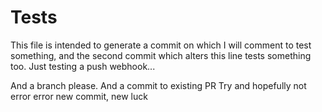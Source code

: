 # Tests


This file is intended to generate a commit on which I will comment to test something, and the second commit which alters this line tests something too.
Just testing a push webhook...

And a branch please. 
And a commit to existing PR
Try and hopefully not error
error
new commit, new luck
